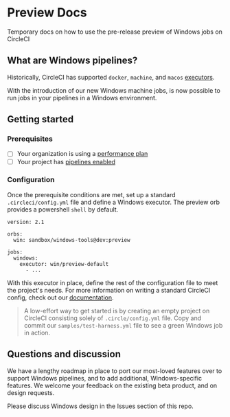 # Preview Docs
Temporary docs on how to use the pre-release preview of Windows jobs on CircleCI

## What are Windows pipelines?
Historically, CircleCI has supported `docker`, `machine`, and `macos` [executors](https://circleci.com/docs/2.0/configuration-reference/#docker--machine--macosexecutor).

With the introduction of our new Windows machine jobs, is now possible to run jobs in your pipelines in a Windows environment.

## Getting started
### Prerequisites
- [ ] Your organization is using a [performance plan](https://circleci.com/pricing/usage/)
- [ ] Your project has [pipelines enabled](https://circleci.com/docs/2.0/build-processing/)

### Configuration
Once the prerequisite conditions are met, set up a standard `.circleci/config.yml` file and define a Windows executor. The preview orb provides a powershell `shell` by default. 

```
version: 2.1

orbs:
  win: sandbox/windows-tools@dev:preview

jobs:
  windows:
    executor: win/preview-default
      - ...
```

With this executor in place, define the rest of the configuration file to meet the project's needs. For more information on writing a standard CircleCI config, check out our [documentation](https://circleci.com/docs/2.0/configuration-reference/). 

> A low-effort way to get started is by creating an empty project on CircleCI consisting solely of `.circle/config.yml` file. Copy and commit our `samples/test-harness.yml` file to see a green Windows job in action.

## Questions and discussion
We have a lengthy roadmap in place to port our most-loved features over to support Windows pipelines, and to add additional, Windows-specific features. We welcome your feedback on the existing beta product, and on design requests.

Please discuss Windows design in the Issues section of this repo.
